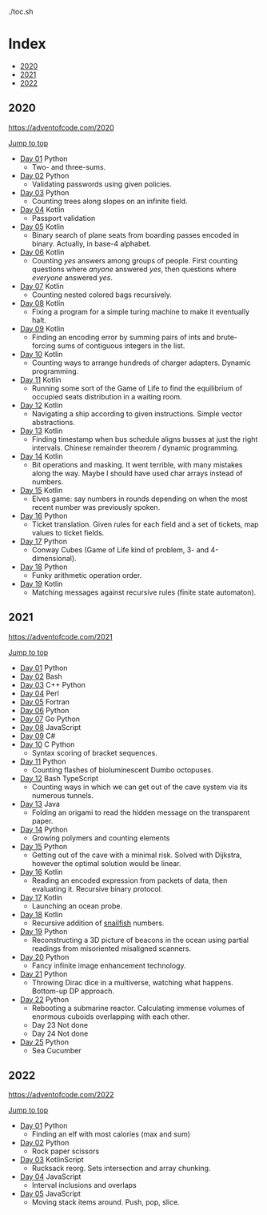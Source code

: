 ./toc.sh
# Index

- [2020](#2020)
- [2021](#2021)
- [2022](#2022)

## 2020

https://adventofcode.com/2020

[Jump to top](#index)

- [Day 01](./2020/day_01)  Python 
  + Two- and three-sums.
- [Day 02](./2020/day_02)  Python 
  + Validating passwords using given policies.
- [Day 03](./2020/day_03)  Python 
  + Counting trees along slopes on an infinite field.
- [Day 04](./2020/day_04)  Kotlin 
  + Passport validation
- [Day 05](./2020/day_05)  Kotlin 
  + Binary search of plane seats from boarding passes encoded in binary. Actually, in base-4 alphabet.
- [Day 06](./2020/day_06)  Kotlin 
  + Counting _yes_ answers among groups of people. First counting questions where _anyone_ answered _yes_, then questions where _everyone_ answered _yes_.
- [Day 07](./2020/day_07)  Kotlin 
  + Counting nested colored bags recursively.
- [Day 08](./2020/day_08)  Kotlin 
  + Fixing a program for a simple turing machine to make it eventually halt.
- [Day 09](./2020/day_09)  Kotlin 
  + Finding an encoding error by summing pairs of ints and brute-forcing sums of contiguous integers in the list.
- [Day 10](./2020/day_10)  Kotlin 
  + Counting ways to arrange hundreds of charger adapters. Dynamic programming.
- [Day 11](./2020/day_11)  Kotlin 
  + Running some sort of the Game of Life to find the equilibrium of occupied seats distribution in a waiting room.
- [Day 12](./2020/day_12)  Kotlin 
  + Navigating a ship according to given instructions. Simple vector abstractions.
- [Day 13](./2020/day_13)  Kotlin 
  + Finding timestamp when bus schedule aligns busses at just the right intervals. Chinese remainder theorem / dynamic programming.
- [Day 14](./2020/day_14)  Kotlin 
  + Bit operations and masking. It went terrible, with many mistakes along the way. Maybe I should have used char arrays instead of numbers.
- [Day 15](./2020/day_15)  Kotlin 
  + Elves game: say numbers in rounds depending on when the most recent number was previously spoken.
- [Day 16](./2020/day_16)  Python 
  + Ticket translation. Given rules for each field and a set of tickets, map values to ticket fields.
- [Day 17](./2020/day_17)  Python 
  + Conway Cubes (Game of Life kind of problem, 3- and 4-dimensional).
- [Day 18](./2020/day_18)  Python 
  + Funky arithmetic operation order.
- [Day 19](./2020/day_19)  Kotlin 
  + Matching messages against recursive rules (finite state automaton).

## 2021

https://adventofcode.com/2021

[Jump to top](#index)

- [Day 01](./2021/day_01)  Python 
- [Day 02](./2021/day_02)  Bash 
- [Day 03](./2021/day_03)  C++ Python 
- [Day 04](./2021/day_04)  Perl 
- [Day 05](./2021/day_05)  Fortran 
- [Day 06](./2021/day_06)  Python 
- [Day 07](./2021/day_07)  Go Python 
- [Day 08](./2021/day_08)  JavaScript 
- [Day 09](./2021/day_09)  C# 
- [Day 10](./2021/day_10)  C Python 
  + Syntax scoring of bracket sequences.
- [Day 11](./2021/day_11)  Python 
  + Counting flashes of bioluminescent Dumbo octopuses.
- [Day 12](./2021/day_12)  Bash TypeScript 
  + Counting ways in which we can get out of the cave system via its numerous tunnels.
- [Day 13](./2021/day_13)  Java 
  + Folding an origami to read the hidden message on the transparent paper.
- [Day 14](./2021/day_14)  Python 
  + Growing polymers and counting elements
- [Day 15](./2021/day_15)  Python 
  + Getting out of the cave with a minimal risk. Solved with Dijkstra, however the optimal solution would be linear.
- [Day 16](./2021/day_16)  Kotlin 
  + Reading an encoded expression from packets of data, then evaluating it. Recursive binary protocol.
- [Day 17](./2021/day_17)  Kotlin 
  + Launching an ocean probe.
- [Day 18](./2021/day_18)  Kotlin 
  + Recursive addition of [snailfish](https://en.wikipedia.org/wiki/Snailfish) numbers.
- [Day 19](./2021/day_19)  Python 
  + Reconstructing a 3D picture of beacons in the ocean using partial readings from misoriented misaligned scanners.
- [Day 20](./2021/day_20)  Python 
  + Fancy infinite image enhancement technology.
- [Day 21](./2021/day_21)  Python 
  + Throwing Dirac dice in a multiverse, watching what happens. Bottom-up DP approach.
- [Day 22](./2021/day_22)  Python 
  + Rebooting a submarine reactor. Calculating immense volumes of enormous cuboids overlapping with each other.
  + Day 23 Not done
  + Day 24 Not done
- [Day 25](./2021/day_25)  Python 
  + Sea Cucumber

## 2022

https://adventofcode.com/2022

[Jump to top](#index)

- [Day 01](./2022/day_01)  Python 
  + Finding an elf with most calories (max and sum)
- [Day 02](./2022/day_02)  Python 
  + Rock paper scissors
- [Day 03](./2022/day_03)  KotlinScript 
  + Rucksack reorg. Sets intersection and array chunking.
- [Day 04](./2022/day_04)  JavaScript 
  + Interval inclusions and overlaps
- [Day 05](./2022/day_05)  JavaScript 
  + Moving stack items around. Push, pop, slice.
